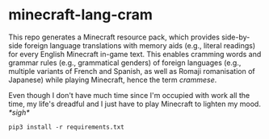 # minecraft-lang-cram
This repo generates a Minecraft resource pack, which provides side-by-side foreign language translations with memory aids (e.g., literal readings) for every English Minecraft in-game text. This enables cramming words and grammar rules (e.g., grammatical genders) of foreign languages (e.g., multiple variants of French and Spanish, as well as Romaji romanisation of Japanese) while playing Minecraft, hence the term *crammese*.

Even though I don't have much time since I'm occupied with work all the time, my life's dreadful and I just have to play Minecraft to lighten my mood. *\*sigh\**

```
pip3 install -r requirements.txt
```
